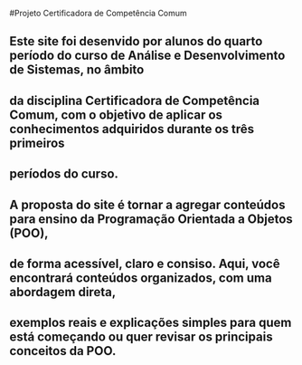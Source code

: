#Projeto Certificadora de Competência Comum

## Este site foi desenvido por alunos do quarto período do curso de Análise e Desenvolvimento de Sistemas, no âmbito 
## da disciplina Certificadora de Competência Comum, com o objetivo de aplicar os conhecimentos adquiridos durante os três primeiros
## períodos do curso.
## A proposta do site é tornar a agregar conteúdos para ensino da Programação Orientada a Objetos (POO), 
## de forma acessível, claro e consiso. Aqui, você encontrará conteúdos organizados, com uma abordagem direta,
## exemplos reais e explicações simples para quem está começando ou quer revisar os principais conceitos da POO.
